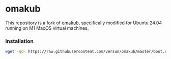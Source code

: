 # omakub

This repository is a fork of [omakub](https://github.com/basecamp/omakub), specifically modified for Ubuntu 24.04 running on M1 MacOS virtual machines.

### Installation
```bash
wget -qO- https://raw.githubusercontent.com/versun/omakub/master/boot.sh | bash
```